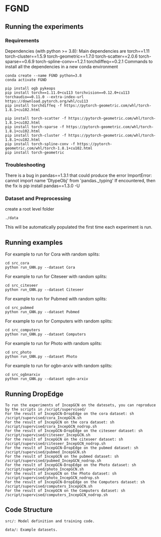 # FGND

## Running the experiments

### Requirements
Dependencies (with python >= 3.8):
Main dependencies are
torch==1.11
torch-cluster==1.5.9
torch-geometric==1.7.0
torch-scatter==2.0.6
torch-sparse==0.6.9
torch-spline-conv==1.2.1
torchdiffeq==0.2.1
Commands to install all the dependencies in a new conda environment
```
conda create --name FGND python=3.8
conda activate FGND

pip install ogb pykeops
pip install torch==1.11.0+cu113 torchvision==0.12.0+cu113 torchaudio==0.11.0 --extra-index-url https://download.pytorch.org/whl/cu113
pip install torchdiffeq -f https://pytorch-geometric.com/whl/torch-1.8.1+cu102.html

pip install torch-scatter -f https://pytorch-geometric.com/whl/torch-1.8.1+cu102.html
pip install torch-sparse -f https://pytorch-geometric.com/whl/torch-1.8.1+cu102.html
pip install torch-cluster -f https://pytorch-geometric.com/whl/torch-1.8.1+cu102.html
pip install torch-spline-conv -f https://pytorch-geometric.com/whl/torch-1.8.1+cu102.html
pip install torch-geometric
```

### Troubleshooting

There is a bug in pandas==1.3.1 that could produce the error ImportError: cannot import name 'DtypeObj' from 'pandas._typing'
If encountered, then the fix is 
pip install pandas==1.3.0 -U


### Dataset and Preprocessing
create a root level folder
```
./data
```
This will be automatically populated the first time each experiment is run.



## Running examples
For example to run for Cora with random splits:
```
cd src_cora
python run_GNN.py --dataset Cora 
```

For example to run for Citeseer with random splits:
```
cd src_citeseer
python run_GNN.py --dataset Citeseer 
```

For example to run for Pubmed with random splits:
```
cd src_pubmed
python run_GNN.py --dataset Pubmed 
```
For example to run for Computers with random splits:
```
cd src_computers
python run_GNN.py --dataset Computers
```
For example to run for Photo with random splits:
```
cd src_photo
python run_GNN.py --dataset Photo 
```
For example to run for ogbn-arxiv with random splits:
```
cd src_ogbnarxiv
python run_GNN.py --dataset ogbn-arxiv 
```
## Running DropEdge
```
To run the experiments of IncepGCN on the datesets, you can reproduce by the scripts in /script/supervised/
For the result of IncepGCN-DropEdge on the cora dataset: sh /script/supervised/cora_IncepGCN.sh
For the result of IncepGCN on the cora dataset: sh /script/supervised/cora_IncepGCN_nodrop.sh
For the result of IncepGCN-DropEdge on the citeseer dataset: sh /script/supervised/citeseer_IncepGCN.sh
For the result of IncepGCN on the citeseer dataset: sh /script/supervised/citeseer_IncepGCN_nodrop.sh
For the result of IncepGCN-DropEdge on the pubmed dataset: sh /script/supervised/pubmed_IncepGCN.sh
For the result of IncepGCN on the pubmed dataset: sh /script/supervised/pubmed_IncepGCN_nodrop.sh
For the result of IncepGCN-DropEdge on the Photo dataset: sh /script/supervised/photo_IncepGCN.sh
For the result of IncepGCN on the Photo dataset: sh /script/supervised/photo_IncepGCN_nodrop.sh
For the result of IncepGCN-DropEdge on the Computers dataset: sh /script/supervised/computers_IncepGCN.sh
For the result of IncepGCN on the Computers dataset: sh /script/supervised/computers_IncepGCN_nodrop.sh
```
## Code Structure
    src/: Model definition and training code.
    
    data/: Example datasets.
    

